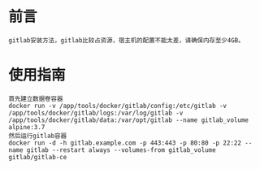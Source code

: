 # 前言
	gitlab安装方法，gitlab比较占资源，宿主机的配置不能太差，请确保内存至少4GB。

# 使用指南
	首先建立数据卷容器
	docker run -v /app/tools/docker/gitlab/config:/etc/gitlab -v /app/tools/docker/gitlab/logs:/var/log/gitlab -v /app/tools/docker/gitlab/data:/var/opt/gitlab --name gitlab_volume alpine:3.7
	然后运行gitlab容器
	docker run -d -h gitlab.example.com -p 443:443 -p 80:80 -p 22:22 --name gitlab --restart always --volumes-from gitlab_volume gitlab/gitlab-ce